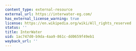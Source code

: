 ```yaml
---
content_type: external-resource
external_url: https://interwater-eg.com/
has_external_license_warning: true
license: https://en.wikipedia.org/wiki/All_rights_reserved
status: ''
title: InterWater
uid: 1ac747d0-b9da-4aa9-861c-dd0659f49eb1
wayback_url: ''
---
```

